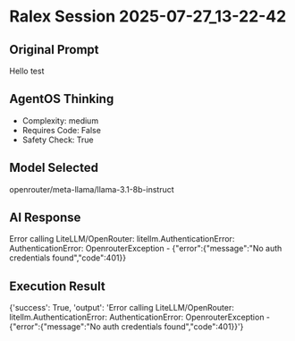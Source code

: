 # Ralex Session 2025-07-27_13-22-42

## Original Prompt
Hello test

## AgentOS Thinking
- Complexity: medium
- Requires Code: False
- Safety Check: True

## Model Selected
openrouter/meta-llama/llama-3.1-8b-instruct

## AI Response
Error calling LiteLLM/OpenRouter: litellm.AuthenticationError: AuthenticationError: OpenrouterException - {"error":{"message":"No auth credentials found","code":401}}

## Execution Result
{'success': True, 'output': 'Error calling LiteLLM/OpenRouter: litellm.AuthenticationError: AuthenticationError: OpenrouterException - {"error":{"message":"No auth credentials found","code":401}}'}
